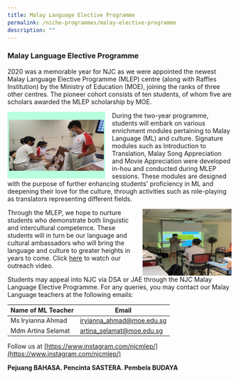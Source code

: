 ```yaml
---
title: Malay Language Elective Programme
permalink: /niche-programmes/malay-elective-programme
description: ""
---
```

### Malay Language Elective Programme

2020 was a memorable year for NJC as we were appointed the newest Malay Language Elective Programme (MLEP) centre (along with Raffles Institution) by the Ministry of Education (MOE), joining the ranks of three other centres. The pioneer cohort consists of ten students, of whom five are scholars awarded the MLEP scholarship by MOE.

<img src="/images/niche5.png" style="width:220px;height:150px;margin-right:15px;" align = "left"> During the two-year programme, students will embark on various enrichment modules pertaining to Malay Language (ML) and culture. Signature modules such as Introduction to Translation, Malay Song Appreciation and Movie Appreciation were developed in-hou and conducted during MLEP sessions. These modules are designed with the purpose of further enhancing students' proficiency in ML and deepening their love for the culture, through activities such as role-playing as translators representing different fields. 

<img src="/images/niche6.png" style="width:200px;height:150px;margin-left:15px;" align = "right"> Through the MLEP, we hope to nurture students who demonstrate both linguistic and intercultural competence. These students will in turn be our language and cultural ambassadors who will bring the language and culture to greater heights in years to come. Click [here](https://youtu.be/YltCIxDnf3Q) to watch our outreach video. 

Students may appeal into NJC via DSA or JAE through the NJC Malay Language Elective Programme. For any queries, you may contact our Malay Language teachers at the following emails:

| Name of ML Teacher | Email |
|---|---|
| Ms Iryianna Ahmad | iryianna_ahmad@moe.edu.sg |
| Mdm Artina Selamat | artina_selamat@moe.edu.sg |

Follow us at [https://www.instagram.com/njcmlep/](https://www.instagram.com/njcmlep/)

**Pejuang BAHASA. Pencinta SASTERA. Pembela BUDAYA**





